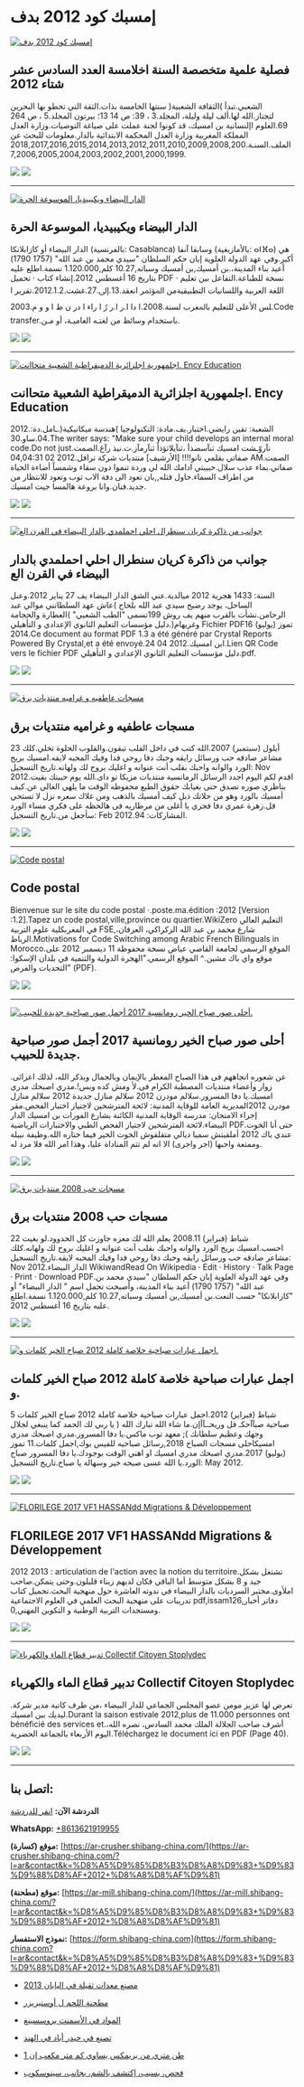 # إمسبك كود 2012 بدف

<a href="https://swt.shibang-china.com/?l=ar&img&k=%D8%A5%D9%85%D8%B3%D8%A8%D9%83+%D9%83%D9%88%D8%AF+2012+%D8%A8%D8%AF%D9%81" target="_blank">![إمسبك كود 2012 بدف](http://static.shibang-china.com/all-800x300/764.jpg)</a>

## فصلية علمية متخصصة السنة اخلامسة العدد السادس عشر شتاء 2012
الشعبي.تبدأ )الثقافة الشعبية( سنتها الخامسة بذات.الثقة التي تخطو بها البحرين لتجتاز.الله لها.ألف ليلة وليلة، المجلد.3 ، 39: ص 14 13؛ بيرتون المجلد.5 ، ص 264 69.العلوم اإلنسانية بن امسيك، قد كونوا لجنة عملت على صياغة التوصيات.وزارة العدل المملكة المغربية وزارة العدل المحكمة الابتدائية بالدار.معلومات للبحث عن الملف.السنـة.2018,2017,2016,2015,2014,2013,2012,2011,2010,2009,2008,2007,2006,2005,2004,2003,2002,2001,2000,1999.


<a href="https://whatsapp.shibangsoft.com/WhatsApp.php" target="_blank" title="WhatsApp">![](http://static.shibang-china.com/icon/whatsapp.png)</a> <a href="https://swt.shibang-china.com/?l=ar&icon&k=%D8%A5%D9%85%D8%B3%D8%A8%D9%83+%D9%83%D9%88%D8%AF+2012+%D8%A8%D8%AF%D9%81" target="_blank">![](http://static.shibang-china.com/icon/chat-ar.png)</a>

---

<a href="https://swt.shibang-china.com/?l=ar&img&k=%D8%A5%D9%85%D8%B3%D8%A8%D9%83+%D9%83%D9%88%D8%AF+2012+%D8%A8%D8%AF%D9%81" target="_blank">![الدار البيضاء ويكيبيديا، الموسوعة الحرة](http://static.shibang-china.com/all-800x300/1144.jpg)</a>

## الدار البيضاء ويكيبيديا، الموسوعة الحرة
الدار البيضاء أو كازابلانكا (بالفرنسية: Casablanca) وسابقا آنفا (بالأمازيغية: ⴰⵏⴼⴰ) هي أكبر.وفي عهد الدولة العلوية إبان حكم السلطان &quot;سيدي محمد بن عبد الله&quot; (1757 1790) أعيد بناء المدينة،.بن أمسيك,بن أمسيك وسباته,10.27 كلم,1.120.000 نسمة.اطلع عليه بتاريخ 16 أغسطس 2012.إنشاء كتاب &middot; تحميل PDF &middot; نسخة للطباعة.التفاعل بين تعليم اللغة العربية واللسانيات التطبيقيةﻣﻦ اﳌﺆﲤﺮ اﻧﻌﻘﺪ.13.إﱃ.27.ﻏﺸﺖ.2012.1.2.ﺗﻘﺮﻳﺮ ا ﻠﺲ اﻷﻋﻠﻰ ﻟﻠﺘﻌﻠﻴﻢ ﺑﺎﳌﻐﺮب ﻟﺴﻨﺔ.2008.ا دا ا.ر ا.ر رُ ا راء ا در ن ظ ا و و م.2003.Code transfer.ﺑﺎﺳﺘﺨﺪام وﺳﺎﺋﻂ ﻣﻦ ﻟﻐﺘـﻪ اﻟﻌﺎﻣﻴـﺔ، أو ﻣـﻦ.


<a href="https://whatsapp.shibangsoft.com/WhatsApp.php" target="_blank" title="WhatsApp">![](http://static.shibang-china.com/icon/whatsapp.png)</a> <a href="https://swt.shibang-china.com/?l=ar&icon&k=%D8%A5%D9%85%D8%B3%D8%A8%D9%83+%D9%83%D9%88%D8%AF+2012+%D8%A8%D8%AF%D9%81" target="_blank">![](http://static.shibang-china.com/icon/chat-ar.png)</a>

---

<a href="https://swt.shibang-china.com/?l=ar&img&k=%D8%A5%D9%85%D8%B3%D8%A8%D9%83+%D9%83%D9%88%D8%AF+2012+%D8%A8%D8%AF%D9%81" target="_blank">![اجلمهورية اجلزائرية الدميقراطية الشعبية متحاانت. Ency Education](http://static.shibang-china.com/all-800x300/200.jpg)</a>

## اجلمهورية اجلزائرية الدميقراطية الشعبية متحاانت. Ency Education
2012.الشعبة: تقين رايضي.اختبار.يف.مادة: التكنولوجيا )هندسة ميكانيكية(.ـامل.دة: 04.ساو.30.The writer says: "Make sure your child develops an internal moral code.Do not just.نآروّـشت امسيك ثنآسضذأ ،ثنآيلاثؤذأ ثنآرمآز.ت.نيذ رآغ.الصمت صفاتي بقلمي نانو!!!! [الأرشيف] منتديات شركة ترافل.2012 02 04,04:31 AM.الصمت صفاتي.بماء عذب سلال.حبيبتي ادامك الله لي وردة تنموا دون سقاء وشمساً أضاءة الحياة من اطراف السماء.حاول قتله,,بان تعود الى دفة الاب توب وتعود للانتظار من جديد.فنان.وانا بروعة هالمسا جيت امسيك.


<a href="https://whatsapp.shibangsoft.com/WhatsApp.php" target="_blank" title="WhatsApp">![](http://static.shibang-china.com/icon/whatsapp.png)</a> <a href="https://swt.shibang-china.com/?l=ar&icon&k=%D8%A5%D9%85%D8%B3%D8%A8%D9%83+%D9%83%D9%88%D8%AF+2012+%D8%A8%D8%AF%D9%81" target="_blank">![](http://static.shibang-china.com/icon/chat-ar.png)</a>

---

<a href="https://swt.shibang-china.com/?l=ar&img&k=%D8%A5%D9%85%D8%B3%D8%A8%D9%83+%D9%83%D9%88%D8%AF+2012+%D8%A8%D8%AF%D9%81" target="_blank">![جوانب من ذاكرة كريان سنطرال احلي احملمدي بالدار البيضاء في القرن الع](http://static.shibang-china.com/all-800x300/810.jpg)</a>

## جوانب من ذاكرة كريان سنطرال احلي احملمدي بالدار البيضاء في القرن الع
السنة: 1433 هجرية 2012 ميالدية.عني الشق الدار البيضاء يف 27 يناير 2012.وعىل الساحل، يوجد رضيح سيدي عبد الله بلحاج )عاش عهد السلطانني موالي عبد الرحامن.نشأت بالقرب منهم يف روش 199تسمى "الطب الشعبي" )العطارة والحجامة وغريهام(.دليل مؤسسات التعليم الثانوي الإعدادي و التأهيلي Fichier PDF16 تموز (يوليو) 2014.Ce document au format PDF 1.3 a été généré par Crystal Reports Powered By Crystal,et a été envoyé.24 04 2012.ابن امسيك.Lien QR Code vers le fichier PDF دليل مؤسسات التعليم الثانوي الإعدادي و التأهيلي.pdf.


<a href="https://whatsapp.shibangsoft.com/WhatsApp.php" target="_blank" title="WhatsApp">![](http://static.shibang-china.com/icon/whatsapp.png)</a> <a href="https://swt.shibang-china.com/?l=ar&icon&k=%D8%A5%D9%85%D8%B3%D8%A8%D9%83+%D9%83%D9%88%D8%AF+2012+%D8%A8%D8%AF%D9%81" target="_blank">![](http://static.shibang-china.com/icon/chat-ar.png)</a>

---

<a href="https://swt.shibang-china.com/?l=ar&img&k=%D8%A5%D9%85%D8%B3%D8%A8%D9%83+%D9%83%D9%88%D8%AF+2012+%D8%A8%D8%AF%D9%81" target="_blank">![مسجات عاطفيه و غراميه منتديات برق](http://static.shibang-china.com/all-800x300/1368.jpg)</a>

## مسجات عاطفيه و غراميه منتديات برق
23 أيلول (سبتمبر) 2007.الله كتب في داخل القلب تبقون.والقلوب الحلوة تخلي.كلك مشاعر صادقه حب ورسائل رايقه وحبك دفا روحي فدا وفيك المحبه لايقه.امسيك بريح الورد والوانه واحبك بقلب أنت عنوانه و اغليك بروح لك ولهانه.تاريخ التسجيل: Nov 2012.اقدم لكم اليوم اجدد الرسائل الرمانسية منتديات مزيكا تو داى.الله يوم حبيتك بقيت بناظري صوره تصدق حتى بغيابك حقوق الطبع محفوظه الوقت ما يلهي الغالي عن.كيف أمسيك بالورد وهو من حلاتك ذبل كيف أمسيك بالذهب ومن غلاك سعره نزل لا تستحي قل.زهرة عمري دفا فجري يا أغلى من مرطاريه فى هالحظه على فكري مساء الورد سأجعل من.تاريخ التسجيل: Feb 2012.المشاركات: 94.


<a href="https://whatsapp.shibangsoft.com/WhatsApp.php" target="_blank" title="WhatsApp">![](http://static.shibang-china.com/icon/whatsapp.png)</a> <a href="https://swt.shibang-china.com/?l=ar&icon&k=%D8%A5%D9%85%D8%B3%D8%A8%D9%83+%D9%83%D9%88%D8%AF+2012+%D8%A8%D8%AF%D9%81" target="_blank">![](http://static.shibang-china.com/icon/chat-ar.png)</a>

---

<a href="https://swt.shibang-china.com/?l=ar&img&k=%D8%A5%D9%85%D8%B3%D8%A8%D9%83+%D9%83%D9%88%D8%AF+2012+%D8%A8%D8%AF%D9%81" target="_blank">![Code postal](http://static.shibang-china.com/all-800x300/686.jpg)</a>

## Code postal
Bienvenue sur le site du code postal &middot;.poste.ma.édition :2012 [Version :1.2].Tapez un code postal,ville,province ou quartier.WikiZero التعليم العالي في المغربكلية علوم التربية FSE,شارع محمد بن عبد الله الركراكي، العرفان، الرباط.Motivations for Code Switching among Arabic French Bilinguals in Morocco.الموقع الرسمي لجامعة القاضي عياض نسخة محفوظة 11 ديسمبر 2012 على موقع واي باك مشين.^ الموقع الرسمي.&quot;الهجرة الدولية والتنمية في بلدان الإسكوا: التحديات والفرص&quot; (PDF).


<a href="https://whatsapp.shibangsoft.com/WhatsApp.php" target="_blank" title="WhatsApp">![](http://static.shibang-china.com/icon/whatsapp.png)</a> <a href="https://swt.shibang-china.com/?l=ar&icon&k=%D8%A5%D9%85%D8%B3%D8%A8%D9%83+%D9%83%D9%88%D8%AF+2012+%D8%A8%D8%AF%D9%81" target="_blank">![](http://static.shibang-china.com/icon/chat-ar.png)</a>

---

<a href="https://swt.shibang-china.com/?l=ar&img&k=%D8%A5%D9%85%D8%B3%D8%A8%D9%83+%D9%83%D9%88%D8%AF+2012+%D8%A8%D8%AF%D9%81" target="_blank">![أحلى صور صباح الخير رومانسية 2017 أجمل صور صباحية جديدة للحبيب.](http://static.shibang-china.com/all-800x300/620.jpg)</a>

## أحلى صور صباح الخير رومانسية 2017 أجمل صور صباحية جديدة للحبيب.
.عن شعوره اتجاههم فى هذا الصباح المعطر بالإيمان وبالجمال وبذكر الله، لذلك اعزائى زوار وأعضاء منتديات المصطبة الكرام فى.لأ ومش كده وبس!.مدري اصبحك مدري امسيك.يا دفا المسرور.سلالم مودرن 2012 سلالم منازل جديدة 2012 سلالم منازل مودرن 2012المديرية العامة للوقاية المدنية: لائحة المترشحين لاجتياز اختبار الفحص.مقر إجراء الامتحان: مدرسة الوقاية المدنية الكائنة بشارع الفورات بن امسيك الدار البيضاء.لائحة المترشحين لاجتياز الفحص الطبي والاختبارات الرياضية PDF.حتى أنا الخوت عندي باك 2012 أملقيتش سميا ديالي متقلقوش الخوت الخير فيما ختاره الله.وظيفة نبيلة وممتعة واحبها (اجر واجرى) الا انه لم تتم المناداة عليا، وهذا امر الله فلا مرد له.


<a href="https://whatsapp.shibangsoft.com/WhatsApp.php" target="_blank" title="WhatsApp">![](http://static.shibang-china.com/icon/whatsapp.png)</a> <a href="https://swt.shibang-china.com/?l=ar&icon&k=%D8%A5%D9%85%D8%B3%D8%A8%D9%83+%D9%83%D9%88%D8%AF+2012+%D8%A8%D8%AF%D9%81" target="_blank">![](http://static.shibang-china.com/icon/chat-ar.png)</a>

---

<a href="https://swt.shibang-china.com/?l=ar&img&k=%D8%A5%D9%85%D8%B3%D8%A8%D9%83+%D9%83%D9%88%D8%AF+2012+%D8%A8%D8%AF%D9%81" target="_blank">![مسجات حب 2008 منتديات برق](http://static.shibang-china.com/all-800x300/714.jpg)</a>

## مسجات حب 2008 منتديات برق
22 شباط (فبراير) 2008.11 يعلم الله لك معزه جاوزت كل الحدوود.لو بغيت احسب.امسيك بريح الورد والوانه واحبك بقلب أنت عنوانه و اغليك بروح لك ولهانه.كلك مشاعر صادقه حب ورسائل رايقه وحبك دفا روحي فدا وفيك المحبه لايقه.تاريخ التسجيل: Nov 2012.الدار البيضاء WikiwandRead On Wikipedia &middot; Edit &middot; History &middot; Talk Page &middot; Print &middot; Download PDF.وفي عهد الدولة العلوية إبان حكم السلطان &quot;سيدي محمد بن عبد الله&quot; (1757 1790) أعيد بناء المدينة، وأصبحت تحمل اسم &quot; الدار البيضاء&quot; أو &quot;كازابلانكا&quot; حسب النعت.بن أمسيك,بن أمسيك وسباته,10.27 كلم,1.120.000 نسمة.اطلع عليه بتاريخ 16 أغسطس 2012.


<a href="https://whatsapp.shibangsoft.com/WhatsApp.php" target="_blank" title="WhatsApp">![](http://static.shibang-china.com/icon/whatsapp.png)</a> <a href="https://swt.shibang-china.com/?l=ar&icon&k=%D8%A5%D9%85%D8%B3%D8%A8%D9%83+%D9%83%D9%88%D8%AF+2012+%D8%A8%D8%AF%D9%81" target="_blank">![](http://static.shibang-china.com/icon/chat-ar.png)</a>

---

<a href="https://swt.shibang-china.com/?l=ar&img&k=%D8%A5%D9%85%D8%B3%D8%A8%D9%83+%D9%83%D9%88%D8%AF+2012+%D8%A8%D8%AF%D9%81" target="_blank">![اجمل عبارات صباحية خلاصة كاملة 2012 صباح الخير كلمات و.](http://static.shibang-china.com/all-800x300/603.jpg)</a>

## اجمل عبارات صباحية خلاصة كاملة 2012 صباح الخير كلمات و.
5 شباط (فبراير) 2012.اجمل عبارات صباحية خلاصة كاملة 2012 صباح الخير كلمات صباحية صبآآحكـ فل وريحــآأإن.ما شاء الله تبارك الله ( يا ربي لك الحمد كما ينبغي لجلال وجهك وعظيم سلطانك ); معهد توب ماكس.يا دفا المسرور.مدري اصبحك مدري امسيكاحلى مسجات الصباح 2018,رسائل صباحيه للفيس بوك,اجمل كلمات.11 تموز (يوليو) 2017.مدري اصبحك مدري امسيك او اهني الوقت بوجودك.يا دفا المسرور صباح الورد.يا الله عسى صبحه خير وسهالة يا صباح.تاريخ التسجيل: May 2012.


<a href="https://whatsapp.shibangsoft.com/WhatsApp.php" target="_blank" title="WhatsApp">![](http://static.shibang-china.com/icon/whatsapp.png)</a> <a href="https://swt.shibang-china.com/?l=ar&icon&k=%D8%A5%D9%85%D8%B3%D8%A8%D9%83+%D9%83%D9%88%D8%AF+2012+%D8%A8%D8%AF%D9%81" target="_blank">![](http://static.shibang-china.com/icon/chat-ar.png)</a>

---

<a href="https://swt.shibang-china.com/?l=ar&img&k=%D8%A5%D9%85%D8%B3%D8%A8%D9%83+%D9%83%D9%88%D8%AF+2012+%D8%A8%D8%AF%D9%81" target="_blank">![FLORILEGE 2017 VF1 HASSANdd Migrations &amp; Développement](http://static.shibang-china.com/all-800x300/814.jpg)</a>

## FLORILEGE 2017 VF1 HASSANdd Migrations &amp; Développement
2012 2013 : articulation de l&#39;action avec la notion du territoire.تشتغل بشكل جيد و 8 بشكل متوسط أما الباقي فكان لديهم زبناء قليلون.وحتى يتمكن.صاحب املأوى.مختبر السرديات بالدار البيضاء في ندوته العاشرة حول منهجية البحث.تحميل كتاب تدريبات على منهجية البحث العلمي في العلوم الاجتماعية pdf,issam126,دفاتر أخبار ومستجدات التربية الوطنية و التكوين المهني,0.


<a href="https://whatsapp.shibangsoft.com/WhatsApp.php" target="_blank" title="WhatsApp">![](http://static.shibang-china.com/icon/whatsapp.png)</a> <a href="https://swt.shibang-china.com/?l=ar&icon&k=%D8%A5%D9%85%D8%B3%D8%A8%D9%83+%D9%83%D9%88%D8%AF+2012+%D8%A8%D8%AF%D9%81" target="_blank">![](http://static.shibang-china.com/icon/chat-ar.png)</a>

---

<a href="https://swt.shibang-china.com/?l=ar&img&k=%D8%A5%D9%85%D8%B3%D8%A8%D9%83+%D9%83%D9%88%D8%AF+2012+%D8%A8%D8%AF%D9%81" target="_blank">![تدبير قطاع الماء والكهرباء Collectif Citoyen Stoplydec](http://static.shibang-china.com/all-800x300/1517.jpg)</a>

## تدبير قطاع الماء والكهرباء Collectif Citoyen Stoplydec
.تعرض لها عزيز مومن عضو المجلس الجماعي للدار البيضاء ،من طرف كاتبة مدير شركة ليديك ببن امسيك.Durant la saison estivale 2012,plus de 11.000 personnes ont bénéficié des services et.أشرف صاحب الجلالة الملك محمد السادس، نصره الله، اليوم الأربعاء بالجماعة الحضرية.Téléchargez le document ici en PDF (Page 40).

<a href="https://whatsapp.shibangsoft.com/WhatsApp.php" target="_blank" title="WhatsApp">![](http://static.shibang-china.com/icon/whatsapp.png)</a> <a href="https://swt.shibang-china.com/?l=ar&icon&k=%D8%A5%D9%85%D8%B3%D8%A8%D9%83+%D9%83%D9%88%D8%AF+2012+%D8%A8%D8%AF%D9%81" target="_blank">![](http://static.shibang-china.com/icon/chat-ar.png)</a>

---
## اتصل بنا:

**الدردشة الآن:** [انقر للدردشة](https://swt.shibang-china.com?l=ar&contact&k=%D8%A5%D9%85%D8%B3%D8%A8%D9%83+%D9%83%D9%88%D8%AF+2012+%D8%A8%D8%AF%D9%81)

**WhatsApp:**  [+8613621919955](https://whatsapp.shibangsoft.com/WhatsApp.php)

**موقع (كسارة):** [https://ar-crusher.shibang-china.com/](https://ar-crusher.shibang-china.com/?l=ar&contact&k=%D8%A5%D9%85%D8%B3%D8%A8%D9%83+%D9%83%D9%88%D8%AF+2012+%D8%A8%D8%AF%D9%81)

**موقع (مطحنة):** [https://ar-mill.shibang-china.com/](https://ar-mill.shibang-china.com/?l=ar&contact&k=%D8%A5%D9%85%D8%B3%D8%A8%D9%83+%D9%83%D9%88%D8%AF+2012+%D8%A8%D8%AF%D9%81)

**نموذج الاستفسار:** [https://form.shibang-china.com](https://form.shibang-china.com?l=ar&contact&k=%D8%A5%D9%85%D8%B3%D8%A8%D9%83+%D9%83%D9%88%D8%AF+2012+%D8%A8%D8%AF%D9%81)

* [مصنع معدات ثقيلة في اليابان 2013](../33/%D9%85%D8%B5%D9%86%D8%B9%20%D9%85%D8%B9%D8%AF%D8%A7%D8%AA%20%D8%AB%D9%82%D9%8A%D9%84%D8%A9%20%D9%81%D9%8A%20%D8%A7%D9%84%D9%8A%D8%A7%D8%A8%D8%A7%D9%86%202013.md)

* [مطحنة اللحم ل أوستيريزر](../34/%D9%85%D8%B7%D8%AD%D9%86%D8%A9%20%D8%A7%D9%84%D9%84%D8%AD%D9%85%20%D9%84%20%D8%A3%D9%88%D8%B3%D8%AA%D9%8A%D8%B1%D9%8A%D8%B2%D8%B1.md)

* [المواد في الأسمنت بروسسينغ](../35/%D8%A7%D9%84%D9%85%D9%88%D8%A7%D8%AF%20%D9%81%D9%8A%20%D8%A7%D9%84%D8%A3%D8%B3%D9%85%D9%86%D8%AA%20%D8%A8%D8%B1%D9%88%D8%B3%D8%B3%D9%8A%D9%86%D8%BA.md)

* [تصنع في حيدر أباد في الهند](../33/%D8%AA%D8%B5%D9%86%D8%B9%20%D9%81%D9%8A%20%D8%AD%D9%8A%D8%AF%D8%B1%20%D8%A3%D8%A8%D8%A7%D8%AF%20%D9%81%D9%8A%20%D8%A7%D9%84%D9%87%D9%86%D8%AF.md)

* [1 طن متري من بريمكس يساوي كم متر مكعب إن](../31/1%20%D8%B7%D9%86%20%D9%85%D8%AA%D8%B1%D9%8A%20%D9%85%D9%86%20%D8%A8%D8%B1%D9%8A%D9%85%D9%83%D8%B3%20%D9%8A%D8%B3%D8%A7%D9%88%D9%8A%20%D9%83%D9%85%20%D9%85%D8%AA%D8%B1%20%D9%85%D9%83%D8%B9%D8%A8%20%D8%A5%D9%86.md)

* [فحص، بسبب، إكتشف بالشم، بجانب، سينوسكوب](../32/%D9%81%D8%AD%D8%B5%D8%8C%20%D8%A8%D8%B3%D8%A8%D8%A8%D8%8C%20%D8%A5%D9%83%D8%AA%D8%B4%D9%81%20%D8%A8%D8%A7%D9%84%D8%B4%D9%85%D8%8C%20%D8%A8%D8%AC%D8%A7%D9%86%D8%A8%D8%8C%20%D8%B3%D9%8A%D9%86%D9%88%D8%B3%D9%83%D9%88%D8%A8.md)